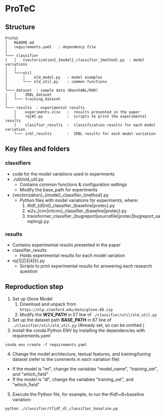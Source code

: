 # ProTeC

## Structure
```
ProTeC
│   README.md          
│   requirements.yaml   : dependency file
│
└─── classifier
│   │   {vectorization}_{model}_classifier_{method}.py  : model variations
│   │
│   └───util
│       │    old_model.py   : model examples
│       └─── old_util.py    : common functions
│   
└─── dataset  : sample data (Bench4BL/ROO)
│   │    IRBL_dataset
│   └─── training_dataset
│
└─── results  : experimental results
    │    experiments.xlsx   :  results presented in the paper
    │    rq{#}.py           :  scripts to print the experimental results
    │    clasifier_results  :  classification results for each model variation
    └─── irbl_results       :  IRBL results for each model variation
```

## Key files and folders
### classifiers
* code for the model variations used in experiments
* ./util/old_util.py
    - Contains common functions & configuration settings
    - Modify the base_path for experiments
* {vectorization}_{model}_classifier\_{method}.py
    - Python files with model variations for experiments, where:
      1) tfidf_{dl|ml}_classifier\_{baseline|protec}.py
      2) w2v_{cnn|mtcnn}_classifier\_{baseline|protec}.py
      3) transformer_classifier_{bugreport|sourcefile|protec|bugreport_sampling}.py

### results
* Contains experimental results presented in the paper
* classifier_results
    - Holds experimental results for each model variation
* rq{1|2|3|4|5}.py
    - Scripts to print experimental results for answering each research question


## Reproduction step
1. Set up Glove Model
   1. Download and unpack from `https://nlp.stanford.edu/data/glove.6B.zip`
   2. Modify the **W2V_PATH** in 57 line of `./classifier/util/old_util.py`
2. Set up the dataset path **BASE_PATH** in 67 line of `./classifier/util/old_util.py` (Already set, so can be omitted.)
3. Install the conda Python ENV by installing the dependencies with requirements.yaml
```
conda env create -f requirements.yaml
```
4. Change the model architecture, textual features, and training/tuning dataset (refer to the comments in each variation file)
  - If the model is "ml", change the variables "model_name", "training_set", and "which_field"
  - If the model is "dl", change the variables "training_set", and "which_field"
5. Execute the Python file, for example, to run the tfidf+dl+baseline variation:
```
python ./classifier/tfidf_dl_classifier_baseline.py
```



